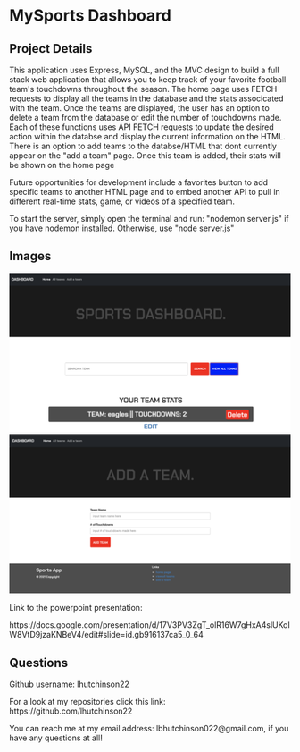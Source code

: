 <h1> MySports Dashboard</h1>

<h2>Project Details</h2>
<p>This application uses Express, MySQL, and the MVC design to build a full stack web application that allows you to keep track of your favorite football team's touchdowns throughout the season. The home page uses FETCH requests to display all the teams in the database and the stats associcated with the team. Once the teams are displayed, the user has an option to delete a team from the database or edit the number of touchdowns made. Each of these functions uses API FETCH requests to update the desired action within the databse and display the current information on the HTML. There is an option to add teams to the databse/HTML that dont currently appear on the "add a team" page. Once this team is added, their stats will be shown on the home page</p>

<p>Future opportunities for development include a favorites button to add specific teams to another HTML page and to embed another API to pull in different real-time stats, game, or videos of a specified team. <p>

<p>To start the server, simply open the terminal and run: "nodemon server.js" if you have nodemon installed. Otherwise, use "node server.js"</p>

<h2>Images</h2>

<img src="homePAGE.png">
<img src="addPAGE.png">

<p>Link to the powerpoint presentation:</p>
<p>https://docs.google.com/presentation/d/17V3PV3ZgT_olR16W7gHxA4slUKoIW8VtD9jzaKNBeV4/edit#slide=id.gb916137ca5_0_64</p>

<h2>Questions</h2>
<p>Github username: lhutchinson22</p>
<p>For a look at my repositories click this link: https://github.com/lhutchinson22</p>
<p>You can reach me at my email address: lbhutchinson022@gmail.com, if you have any questions at all!</p>
